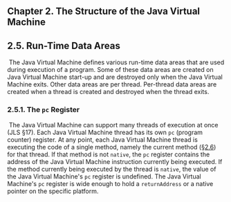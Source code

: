 ## Chapter 2. The Structure of the Java Virtual Machine

## 2.5. Run-Time Data Areas

​	The Java Virtual Machine defines various run-time data areas that are used during execution of a program. Some of these data areas are created on Java Virtual Machine start-up and are destroyed only when the Java Virtual Machine exits. Other data areas are per thread. Per-thread data areas are created when a thread is created and destroyed when the thread exits.

### 2.5.1. The `pc` Register

​	The Java Virtual Machine can support many threads of execution at once (JLS §17). Each Java Virtual Machine thread has its own `pc` (program counter) register. At any point, each Java Virtual Machine thread is executing the code of a single method, namely the current method ([§2.6](https://docs.oracle.com/javase/specs/jvms/se7/html/jvms-2.html#jvms-2.6)) for that thread. If that method is not `native`, the `pc` register contains the address of the Java Virtual Machine instruction currently being executed. If the method currently being executed by the thread is `native`, the value of the Java Virtual Machine's `pc` register is undefined. The Java Virtual Machine's `pc` register is wide enough to hold a `returnAddress` or a native pointer on the specific platform.